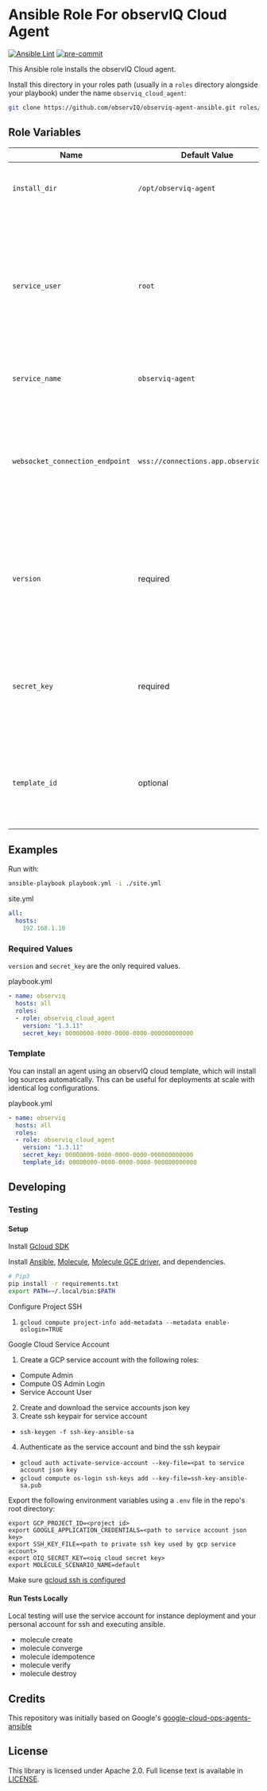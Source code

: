 Ansible Role For observIQ Cloud Agent
==========================

[![Ansible Lint](https://github.com/observIQ/observiq-agent-ansible/actions/workflows/lint.yml/badge.svg)](https://github.com/observIQ/observiq-agent-ansible/actions/workflows/lint.yml)
[![pre-commit](https://img.shields.io/badge/pre--commit-enabled-brightgreen?logo=pre-commit&logoColor=white)](https://github.com/pre-commit/pre-commit)

This Ansible role installs the observIQ Cloud agent.

Install this directory in your roles path (usually in a `roles` directory
alongside your playbook) under the name `observiq_cloud_agent`:

```bash
git clone https://github.com/observIQ/observiq-agent-ansible.git roles/observiq_cloud_agent 
```

Role Variables
--------------

| Name                             | Default Value                         | Description                                                                                                                            | 
| -------------------------------- | ------------------------------------- | -------------------------------------------------------------------------------------------------------------------------------------- |
| `install_dir`                    | `/opt/observiq-agent`                 | The directory the agent should be installed in. | 
| `service_user`                   | `root`                                | The runtime username. Root is required if your agent configuration requires listening on a privileged network port. The playbook will not create this user. | 
| `service_name`                   | `observiq-agent`                      | The service name used for managing the agent. | 
| `websocket_connection_endpoint`  | `wss://connections.app.observiq.com`  | The websocket endpoint used to connect to observIQ Cloud's management interface, this should never be changed. | 
| `version`                        | required                              | The `version` is required to specify which version of the agent to install. Supported versions: 1.3.11 or newer. | 
| `secret_key`                     | required                              | The `secret_key` is required for connecting to observIQ Cloud's management and ingestion services. | 
| `template_id`                    | optional                              | The `template_id` optionally install the agent and bind it to an observIQ cloud template. | 

## Examples

Run with:
```bash
ansible-playbook playbook.yml -i ./site.yml
```

site.yml
```yaml
all:
  hosts:
    192.168.1.10
```

### Required Values

`version` and `secret_key` are the only required values.

playbook.yml
```yaml
- name: observiq
  hosts: all
  roles:
  - role: observiq_cloud_agent
    version: "1.3.11"
    secret_key: 00000000-0000-0000-0000-000000000000
```

### Template

You can install an agent using an observIQ cloud template, which will install log
sources automatically. This can be useful for deployments at scale with identical
log configurations.

playbook.yml
```yaml
- name: observiq
  hosts: all
  roles:
  - role: observiq_cloud_agent
    version: "1.3.11"
    secret_key: 00000000-0000-0000-0000-000000000000
    template_id: 00000000-0000-0000-0000-000000000000
```

## Developing

### Testing

#### Setup

Install [Gcloud SDK](https://cloud.google.com/sdk/docs/install)

Install [Ansible](https://docs.ansible.com/ansible/latest/installation_guide/intro_installation.html), [Molecule](https://molecule.readthedocs.io/en/latest/installation.html), [Molecule GCE driver](https://github.com/ansible-community/molecule-gce), and dependencies.
```bash
# Pip3
pip install -r requirements.txt
export PATH=~/.local/bin:$PATH
```

Configure Project SSH
1. `gcloud compute project-info add-metadata --metadata enable-oslogin=TRUE`

Google Cloud Service Account
1. Create a GCP service account with the following roles:
  - Compute Admin
  - Compute OS Admin Login
  - Service Account User
2. Create and download the service accounts json key
3. Create ssh keypair for service account
  - `ssh-keygen -f ssh-key-ansible-sa`
4. Authenticate as the service account and bind the ssh keypair
  - `gcloud auth activate-service-account --key-file=<pat to service account json key`
  - `gcloud compute os-login ssh-keys add --key-file=ssh-key-ansible-sa.pub`


Export the following environment variables using a `.env` file in the repo's root directory:
```
export GCP_PROJECT_ID=<project id>
export GOOGLE_APPLICATION_CREDENTIALS=<path to service account json key>
export SSH_KEY_FILE=<path to private ssh key used by gcp service account>
export OIQ_SECRET_KEY=<oiq cloud secret key>
export MOLECULE_SCENARIO_NAME=default
```

Make sure [gcloud ssh is configured](https://cloud.google.com/sdk/gcloud/reference/compute/config-ssh?hl=zh-tw)

#### Run Tests Locally

Local testing will use the service account for instance deployment and your personal 
account for ssh and executing ansible.

- molecule create
- molecule converge
- molecule idempotence
- molecule verify
- molecule destroy

## Credits

This repository was initially based on Google's [google-cloud-ops-agents-ansible](https://github.com/GoogleCloudPlatform/google-cloud-ops-agents-ansible)

## License

This library is licensed under Apache 2.0. Full license text is available in [LICENSE](LICENSE).
